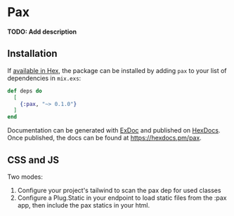 # Pax

**TODO: Add description**

## Installation

If [available in Hex](https://hex.pm/docs/publish), the package can be installed
by adding `pax` to your list of dependencies in `mix.exs`:

```elixir
def deps do
  [
    {:pax, "~> 0.1.0"}
  ]
end
```

Documentation can be generated with [ExDoc](https://github.com/elixir-lang/ex_doc)
and published on [HexDocs](https://hexdocs.pm). Once published, the docs can
be found at <https://hexdocs.pm/pax>.

## CSS and JS

Two modes:

1. Configure your project's tailwind to scan the pax dep for used classes
2. Configure a Plug.Static in your endpoint to load static files from the :pax app, then include the pax statics in your
   html.

